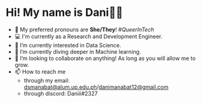 # Hi! My name is Dani👋🏼 

- 🌈 My preferred pronouns are **She/They**! _#QueerInTech_
- 💻 I'm currently as a Research and Development Engineer.
- 👀 I’m currently interested in Data Science.
- 🌱 I’m currently diving deeper in Machine learning.
- 💞️ I’m looking to collaborate on anything! As long as you will allow me to grow.
- 📫 How to reach me
    - through my email: dsmanabat@alum.up.edu.ph/danimanabat12@gmail.com
    - through discord: Daniii#2327

<!---
semiking234/semiking234 is a ✨ special ✨ repository because its `README.md` (this file) appears on your GitHub profile.
You can click the Preview link to take a look at your changes.
--->
